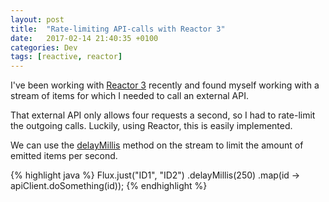 ```yaml
---
layout: post
title:  "Rate-limiting API-calls with Reactor 3"
date:   2017-02-14 21:40:35 +0100
categories: Dev
tags: [reactive, reactor]
---
```


I've been working with [Reactor 3][reactor] recently and found myself working with a stream of items for which I needed to call an external API.

That external API only allows four requests a second, so I had to rate-limit the outgoing calls. Luckily, using Reactor, this is easily implemented.
 
We can use the [delayMillis][delay-millis-ref] method on the stream to limit the amount of emitted items per second.

{% highlight java %}
Flux.just("ID1", "ID2")
    .delayMillis(250)
    .map(id -> apiClient.doSomething(id));
{% endhighlight %}

[reactor]: https://projectreactor.io/
[delay-millis-ref]: https://projectreactor.io/docs/core/release/api/reactor/core/publisher/Flux.html#delayMillis-long-